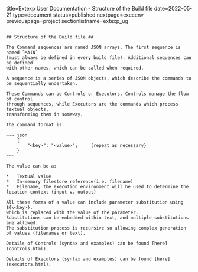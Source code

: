 title=Extexp User Documentation - Structure of the Build file
date=2022-05-21
type=document
status=published
nextpage=execenv
previouspage=project
sectionlistname=extexp_ug
~~~~~~

## Structure of the Build file ##

The Command sequences are named JSON arrays. The first sequence is named `MAIN`
(must always be defined in every build file). Additional sequences can be defined
with other names, which can be called when required.

A sequence is a series of JSON objects, which describe the commands to
be sequentially undertaken.

These Commands can be Controls or Executors. Controls manage the flow of control
through sequences, while Executors are the commands which process textual objects,
transforming them in someway.

The command format is:

~~~ json
    {
        "<key>": "<value>";     (repeat as necessary}
    }
~~~

The value can be a:

*   Textual value
*   In-memory filestore reference(i.e. filename)
*   Filename, the execution environment will be used to determine the location context (input v. output)

All these forms of a value can include parameter substitution using ${\<key>},
which is replaced with the value of the parameter.
Substitutions can be embedded within text, and multiple substitutions are allowed.
The substitution process is recursive so allowing complex generation of values (filenames or text).

Details of Controls (syntax and examples) can be found [here](controls.html).

Details of Executors (syntax and examples) can be found [here](executors.html).
